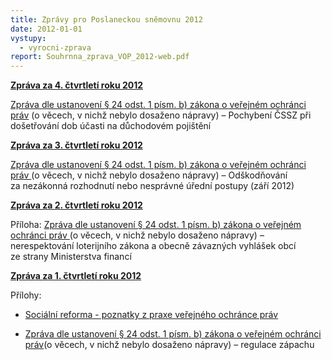 ```yaml
---
title: Zprávy pro Poslaneckou sněmovnu 2012
date: 2012-01-01
vystupy:
  - vyrocni-zprava
report: Souhrnna_zprava_VOP_2012-web.pdf
---
```


**[Zpráva za 4. čtvrtletí roku 2012](2012_4_zprava.pdf)**

[Zpráva dle ustanovení § 24 odst. 1 písm. b) zákona o veřejném ochránci práv](2012_4_sankce_CSSZ.pdf) (o věcech, v nichž nebylo dosaženo nápravy) – Pochybení ČSSZ při došetřování dob účasti na důchodovém pojištění

**[Zpráva za 3. čtvrtletí roku 2012](2012_3_zprava.pdf)**

[Zpráva dle ustanovení § 24 odst. 1 písm. b) zákona o veřejném ochránci práv ](2012_zari_Zprava_snemovne____24odst1b_.pdf)(o věcech, v nichž nebylo dosaženo nápravy) – Odškodňování za nezákonná rozhodnutí nebo nesprávné úřední postupy (září 2012)

**[Zpráva za 2. čtvrtletí roku 2012](2012_2_zprava.pdf)**

Příloha: [Zpráva dle ustanovení § 24 odst. 1 písm. b) zákona o veřejném ochránci práv ](2012_2_sankce_Loterie.pdf)(o věcech, v nichž nebylo dosaženo nápravy) – nerespektování loterijního zákona a obecně závazných vyhlášek obcí ze strany Ministerstva financí

**[Zpráva za 1. čtvrtletí roku 2012](2012_1_zprava.pdf)**

Přílohy:

- [Sociální reforma - poznatky z praxe veřejného ochránce práv](2012_1_Socialni-reforma.pdf)

- [Zpráva dle ustanovení § 24 odst. 1 písm. b) zákona o veřejném ochránci práv](2012_1_sankce_zapach.pdf)(o věcech, v nichž nebylo dosaženo nápravy) – regulace zápachu
